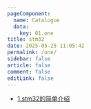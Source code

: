 ```yaml
---
pageComponent:
  name: Catalogue
  data:
    key: 01.one
title: stm32
date: 2025-05-25 11:05:42
permalink: /one/
sidebar: false
article: false
comment: false
editLink: false
---
```


- <a href="/pages/stm32_01/">1.stm32的简单介绍</a>